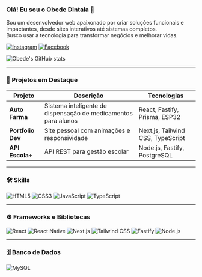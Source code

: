 ### Olá! Eu sou o Obede Dintala 🚀

Sou um desenvolvedor web apaixonado por criar soluções funcionais e impactantes, desde sites interativos até sistemas completos.  
Busco usar a tecnologia para transformar negócios e melhorar vidas.

[![Instagram](https://img.shields.io/badge/Instagram-E4405F?style=for-the-badge&logo=instagram&logoColor=white)](https://www.instagram.com/moreira_dintala)
[![Facebook](https://img.shields.io/badge/Facebook-1877F2?style=for-the-badge&logo=facebook&logoColor=white)](https://www.facebook.com/obed.dintala)

![Obede's GitHub stats](https://github-readme-stats.vercel.app/api?username=obedeDintala123&show_icons=true&theme=write)

---

### 🚀 Projetos em Destaque

| Projeto | Descrição | Tecnologias |
|--------|-----------|-------------|
| **Auto Farma** | Sistema inteligente de dispensação de medicamentos para alunos | React, Fastify, Prisma, ESP32 |
| **Portfolio Dev** | Site pessoal com animações e responsividade | Next.js, Tailwind CSS, TypeScript |
| **API Escola+** | API REST para gestão escolar | Node.js, Fastify, PostgreSQL |

---

### 🛠️ Skills

<div style="display: inline_block">
<img align="center" alt="HTML5" src="https://img.shields.io/badge/HTML5-E34F26?style=for-the-badge&logo=html5&logoColor=white">
<img align="center" alt="CSS3" src="https://img.shields.io/badge/CSS3-1572B6?style=for-the-badge&logo=css3&logoColor=white">
<img align="center" alt="JavaScript" src="https://img.shields.io/badge/JavaScript-F7DF1E?style=for-the-badge&logo=javascript&logoColor=black">
<img align="center" alt="TypeScript" src="https://img.shields.io/badge/TypeScript-3178C6?style=for-the-badge&logo=typescript&logoColor=white">
</div>

---

### ⚙️ Frameworks e Bibliotecas

<div style="display: inline_block">
<img align="center" alt="React" src="https://img.shields.io/badge/React-20232A?style=for-the-badge&logo=react&logoColor=61DAFB">
<img align="center" alt="React Native" src="https://img.shields.io/badge/React_Native-20232A?style=for-the-badge&logo=react&logoColor=61DAFB">
<img align="center" alt="Next.js" src="https://img.shields.io/badge/Next.js-000000?style=for-the-badge&logo=nextdotjs&logoColor=white">
<img align="center" alt="Tailwind CSS" src="https://img.shields.io/badge/Tailwind_CSS-38B2AC?style=for-the-badge&logo=tailwind-css&logoColor=white">
<img align="center" alt="Fastify" src="https://img.shields.io/badge/Fastify-20232A?style=for-the-badge&logo=fastify&logoColor=white">
<img align="center" alt="Node.js" src="https://img.shields.io/badge/Node.js-339933?style=for-the-badge&logo=nodedotjs&logoColor=white">
</div>

---

### 🗄️ Banco de Dados

<img align="center" alt="MySQL" src="https://img.shields.io/badge/MySQL-4479A1?style=for-the-badge&logo=mysql&logoColor=white">
